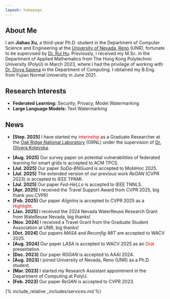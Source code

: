 ```yaml
---
layout: homepage
---
```


## About Me

I am **Jiahao Xu**, a third-year Ph.D. student in the Department of Computer Science and Engineering at the [University of Nevada, Reno](https://www.unr.edu/) (UNR), fortunate to be supervised by [Dr. Rui Hu](https://sites.google.com/view/ruihu/home). Previously, I received my M.Sc. in the Department of Applied Mathematics from The Hong Kong Polytechnic University (PolyU) in March 2023, where I had the privilege of working with [Dr. Divya Saxena](https://sites.google.com/site/saxenadivyakul1/) in the Department of Computing. I obtained my B.Eng. from Fujian Normal University in June 2021.

## Research Interests

- **Federated Learning:** Security, Privacy, Model Watermarking
- **Large Language Models:** Text Watermarking

## News

- **[Step. 2025]** I have started my <span style="color:red;">internship</span> as a Graduate Researcher at the [Oak Ridge National Laboratory](https://www.ornl.gov/) (ORNL) under the supervision of [Dr. Olivera Kotevska](https://www.ornl.gov/staff-profile/olivera-kotevska).
<!-- - **[Step. 2025]** I received a Travel Grant from the Graduate Student Association at UNR, big thanks!
- **[Aug. 2025]** I received the Student Publication & Travel Support from NSF EPSCoR HDRFS, big thanks! -->
- **[Aug. 2025]** Our survey paper on potential vulnerabilities of federated learning for smart grids is accepted to ACM TPCS.
- **[Jul. 2025]** Our paper *SoDa-BNGuard* is accepted to MobiHoc 2025.
- **[Jul. 2025]** The extended version of our previous work *ReGAN* (CVPR 2023) is accepted to IEEE TPAMI.
- **[Jul. 2025]** Our paper *Fed-HeLLo* is accepted to IEEE TNNLS.
- **[Apr. 2025]** I received the Travel Support Award from CVPR 2025, big thank you CVPR!
- **[Feb. 2025]** Our paper *AlignIns* is accepted to CVPR 2025 as a <span style="color:red;">Highlight</span>.
- **[Jan. 2025]** I received the 2024 Nevada WaterReuse Research Grant from WateReuse Nevada, big thanks!
- **[Nov. 2024]** I received a Travel Grant from the Graduate Student Association at UNR, big thanks!
- **[Oct. 2024]** Our papers *MASA* and *Reconfig-MIT* are accepted to WACV 2025.
- **[Aug. 2024]** Our paper *LASA* is accepted to WACV 2025 as an <span style="color:red;">Oral</span> presentation.
- **[Dec. 2023]** Our paper *RGGAN* is accepted to AAAI 2024.
- **[Aug. 2023]** I joined University of Nevada, Reno (UNR) as a Ph.D. student.
- **[Mar. 2023]** I started my Research Assistant appointment in the Department of Computing at PolyU.
- **[Feb. 2023]** Our paper *ReGAN* is accepted to CVPR 2023.

<!-- {% include_relative _includes/publications.md %} -->

{% include_relative _includes/services.md %}
